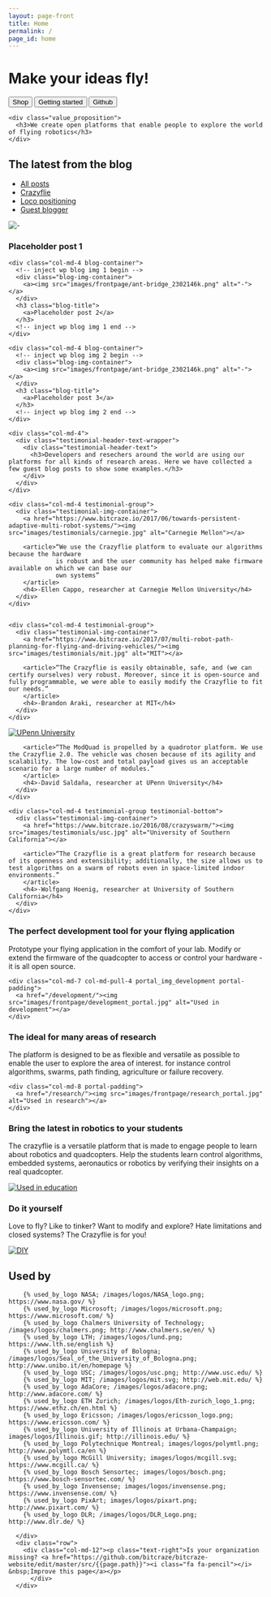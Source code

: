 ```yaml
---
layout: page-front
title: Home
permalink: /
page_id: home
---
```


<div class="container-fluid front-top-banner">
  <div class="with_flex row">
    <div class="header_text">
      <h1>Make your ideas fly!</h1>
      <div class="header_buttons">
        <a href="https://store.bitcraze.io/"><button type="button" class="btn btn-primary btn-block btn-color-primary">Shop</button></a>
        <a href="/start/"><button type="button" class="btn btn-primary btn-block btn-color-secondary">Getting started</button></a>
        <a href="https://github.com/bitcraze" class="mobile_hidden_button"><button type="button" class="btn btn-primary btn-block btn-color-secondary">Github</button></a>
      </div>
    </div>

    <div class="value_proposition">
      <h3>We create open platforms that enable people to explore the world of flying robotics</h3>
    </div>
  </div>
</div>

<!--Blog-->
<div class="container-fluid blog-section scroll-point">
  <div class="row">
    <div class="col-md-4">
      <h2>The latest from the blog</h2>
    </div>
    <div class="col-md-8 display-menu">
      <div class="menu-blog-container">
        <ul class="menu-blog">
          <li class="menu-item"><a href="/blog/">All posts</a></li>
          <li class="menu-item"><a href="/category/crazyflie/">Crazyflie</a></li>
          <li class="menu-item"><a href="/category/loco-positioning/">Loco positioning</a></li>
          <li class="menu-item"><a href="/category/guest-blogger/">Guest blogger</a></li>
        </ul>
      </div>
    </div>
  </div>

  <div class="row">
    <div class="col-md-4 blog-container">
      <!-- inject wp blog img 0 begin -->
      <div class="blog-img-container">
        <a><img src="images/frontpage/ant-bridge_2302146k.png" alt="-"></a>
      </div>
      <h3 class="blog-title">
        <a>Placeholder post 1</a>
      </h3>
      <!-- inject wp blog img 0 end -->
    </div>

    <div class="col-md-4 blog-container">
      <!-- inject wp blog img 1 begin -->
      <div class="blog-img-container">
        <a><img src="images/frontpage/ant-bridge_2302146k.png" alt="-"></a>
      </div>
      <h3 class="blog-title">
        <a>Placeholder post 2</a>
      </h3>
      <!-- inject wp blog img 1 end -->
    </div>

    <div class="col-md-4 blog-container">
      <!-- inject wp blog img 2 begin -->
      <div class="blog-img-container">
        <a><img src="images/frontpage/ant-bridge_2302146k.png" alt="-"></a>
      </div>
      <h3 class="blog-title">
        <a>Placeholder post 3</a>
      </h3>
      <!-- inject wp blog img 2 end -->
    </div>
  </div>
</div>


<!--Testimonials-->
<div class="container-fluid testimonial-section scroll-point">
  <div class="row">

    <div class="col-md-4">
      <div class="testimonial-header-text-wrapper">
        <div class="testimonial-header-text">
          <h3>Developers and resechers around the world are using our platforms for all kinds of research areas. Here we have collected a few guest blog posts to show some examples.</h3>
        </div>
      </div>
    </div>

    <div class="col-md-4 testimonial-group">
      <div class="testimonial-img-container">
        <a href="https://www.bitcraze.io/2017/06/towards-persistent-adaptive-multi-robot-systems/"><img src="images/testimonials/carnegie.jpg" alt="Carnegie Mellon"></a>

        <article>“We use the Crazyflie platform to evaluate our algorithms because the hardware
                 is robust and the user community has helped make firmware available on which we can base our
                 own systems”
        </article>
        <h4>-Ellen Cappo, researcher at Carnegie Mellon University</h4>
      </div>
    </div>


    <div class="col-md-4 testimonial-group">
      <div class="testimonial-img-container">
        <a href="https://www.bitcraze.io/2017/07/multi-robot-path-planning-for-flying-and-driving-vehicles/"><img src="images/testimonials/mit.jpg" alt="MIT"></a>

        <article>“The Crazyflie is easily obtainable, safe, and (we can certify ourselves) very robust. Moreover, since it is open-source and fully programmable, we were able to easily modify the Crazyflie to fit our needs.”
        </article>
        <h4>-Brandon Araki, researcher at MIT</h4>
      </div>
    </div>
  </div>

  <div class="row">
    <div class="col-md-4 testimonial-group testimonial-bottom">
      <div class="testimonial-img-container">
          <a href="https://www.bitcraze.io/2017/11/modquad-self-assemble-flying-structures/"><img src="images/testimonials/modquad.jpg" alt="UPenn University"></a>

        <article>“The ModQuad is propelled by a quadrotor platform. We use the Crazyflie 2.0. The vehicle was chosen because of its agility and scalability. The low-cost and total payload gives us an acceptable scenario for a large number of modules.”
        </article>
        <h4>-David Saldaña, researcher at UPenn University</h4>
      </div>
    </div>

    <div class="col-md-4 testimonial-group testimonial-bottom">
      <div class="testimonial-img-container">
        <a href="https://www.bitcraze.io/2016/08/crazyswarm/"><img src="images/testimonials/usc.jpg" alt="University of Southern California"></a>

        <article>“The Crazyflie is a great platform for research because of its openness and extensibility; additionally, the size allows us to test algorithms on a swarm of robots even in space-limited indoor environments.”
        </article>
        <h4>-Wolfgang Hoenig, researcher at University of Southern California</h4>
      </div>
    </div>
  </div>
</div>

<!-- Portals -->

<!-- Development portal -->
<div class="container-fluid portal-section scroll-point">
  <div class="row portal-group">
    <div class="col-md-4 col-md-push-7 col-md-offset-1 portal-padding">
      <div class="text-box_portals text-box_development">
        <h3>The perfect development tool for your flying application</h3>
          <p>Prototype your flying application in the comfort of your lab.
            Modify or extend the firmware of the quadcopter to access or control your hardware - it is all open source.
          </p>
      </div>
    </div>

    <div class="col-md-7 col-md-pull-4 portal_img_development portal-padding">
      <a href="/development/"><img src="images/frontpage/development_portal.jpg" alt="Used in development"></a>
    </div>
  </div>
</div>

<!-- Research portal -->
<div class="container-fluid portal-section scroll-point">
  <div class="row portal-group">
    <div class="col-md-4 portal-padding">
      <div class="text-box_portals text-box_research">
        <h3>The ideal for many areas of research</h3>
          <p>The platform is designed to be as flexible and versatile as possible to enable the user to explore the area of interest. for instance control algorithms, swarms, path finding, agriculture or failure recovery.
          </p>
      </div>
    </div>

    <div class="col-md-8 portal-padding">
      <a href="/research/"><img src="images/frontpage/research_portal.jpg" alt="Used in research"></a>
    </div>
  </div>
</div>

<!-- Education portal -->
<div class="container-fluid portal-section scroll-point">
  <div class="row portal-group">
    <div class="col-md-4 col-md-push-7 col-md-offset-1 portal-padding">
      <div class="text-box_portals text-box_education">
        <h3>Bring the latest in robotics to your students</h3>
          <p>The crazyflie is a versatile platform that is made to engage people to learn about robotics and quadcopters.
            Help the students learn control algorithms, embedded systems, aeronautics or robotics by verifying their insights on a real quadcopter.
          </p>
      </div>
    </div>
    <div class="col-md-7 col-md-pull-4 portal-padding">
      <a href="/education/"><img src="images/frontpage/education_portal.jpg" alt="Used in education"></a>
    </div>
  </div>
</div>

<!-- DIY portal -->
<div class="container-fluid portal-section scroll-point">
  <div class="row portal-group">
    <div class="col-md-4 portal-padding">
      <div class="text-box_portals text-box_diy">
        <h3>Do it yourself</h3>
          <p>Love to fly? Like to tinker? Want to modify and explore? Hate limitations and closed systems? The Crazyflie is for you!
          </p>
      </div>
    </div>
    <div class="col-md-8 portal-padding">
      <a href="/diy/"><img src="images/frontpage/diy_portal.jpg" alt="DIY"></a>
    </div>
  </div>
</div>

  <!-- Portals end -->


<div class="container-fluid used-by-section scroll-point">
    <div class="row">
        <div class="col-md-12">
            <h2>Used by</h2>
        </div>

        {% used_by_logo NASA; /images/logos/NASA_logo.png; https://www.nasa.gov/ %}
        {% used_by_logo Microsoft; /images/logos/microsoft.png; https://www.microsoft.com/ %}
        {% used_by_logo Chalmers University of Technology; /images/logos/chalmers.png; http://www.chalmers.se/en/ %}
        {% used_by_logo LTH; /images/logos/lund.png; https://www.lth.se/english %}
        {% used_by_logo University of Bologna; /images/logos/Seal_of_the_University_of_Bologna.png; http://www.unibo.it/en/homepage %}
        {% used_by_logo USC; /images/logos/usc.png; http://www.usc.edu/ %}
        {% used_by_logo MIT; /images/logos/mit.svg; http://web.mit.edu/ %}
        {% used_by_logo AdaCore; /images/logos/adacore.png; http://www.adacore.com/ %}
        {% used_by_logo ETH Zurich; /images/logos/Eth-zurich_logo_1.png; https://www.ethz.ch/en.html %}
        {% used_by_logo Ericsson; /images/logos/ericsson_logo.png; https://www.ericsson.com/ %}
        {% used_by_logo University of Illinois at Urbana-Champaign; images/logos/Illinois.gif; http://illinois.edu/ %}
        {% used_by_logo Polytechnique Montreal; images/logos/polymtl.png; http://www.polymtl.ca/en %}
        {% used_by_logo McGill University; images/logos/mcgill.svg; https://www.mcgill.ca/ %}
        {% used_by_logo Bosch Sensortec; images/logos/bosch.png; https://www.bosch-sensortec.com/ %}
        {% used_by_logo Invensense; images/logos/invensense.png; https://www.invensense.com/ %}
        {% used_by_logo PixArt; images/logos/pixart.png; http://www.pixart.com/ %}
        {% used_by_logo DLR; /images/logos/DLR_Logo.png; http://www.dlr.de/ %}

      </div>
      <div class="row">
        <div class="col-md-12"><p class="text-right">Is your organization missing? <a href="https://github.com/bitcraze/bitcraze-website/edit/master/src/{{page.path}}"><i class="fa fa-pencil"></i> &nbsp;Improve this page</a></p>
          </div>
      </div>
</div>

<!-- <div class="section-scroller" onclick="kraken.scrollToNextScrollPoint()">
  <i class="fa fa-chevron-down"></i>
</div>

<script type='text/javascript'>
  kraken.registerSectionScrollerSpy();
</script> -->
